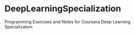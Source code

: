 # DeepLearningSpecialization
Programming Exercises and Notes for Coursera Deep Learning Specialization
